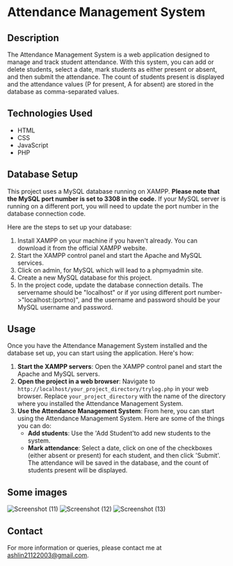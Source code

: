 # Attendance Management System

## Description
The Attendance Management System is a web application designed to manage and track student attendance. With this system, you can add or delete students, select a date, mark students as either present or absent, and then submit the attendance. The count of students present is displayed and the attendance values (P for present, A for absent) are stored in the database as comma-separated values.

## Technologies Used
- HTML
- CSS
- JavaScript
- PHP

## Database Setup
This project uses a MySQL database running on XAMPP. **Please note that the MySQL port number is set to 3308 in the code.** If your MySQL server is running on a different port, you will need to update the port number in the database connection code.

Here are the steps to set up your database:

1. Install XAMPP on your machine if you haven't already. You can download it from the official XAMPP website.
2. Start the XAMPP control panel and start the Apache and MySQL services.
3. Click on admin, for MySQL which will lead to a phpmyadmin site.
4. Create a new MySQL database for this project.
5. In the project code, update the database connection details. The servername should be "localhost" or if yor using different port number->"localhost:(portno)", and the username and password should be your MySQL username and password.

   
## Usage
Once you have the Attendance Management System installed and the database set up, you can start using the application. Here's how:

1. **Start the XAMPP servers**: Open the XAMPP control panel and start the Apache and MySQL servers.
2. **Open the project in a web browser**: Navigate to `http://localhost/your_project_directory/trylog.php` in your web browser. Replace `your_project_directory` with the name of the directory where you installed the Attendance Management System.
3. **Use the Attendance Management System**: From here, you can start using the Attendance Management System. Here are some of the things you can do:
    - **Add students**: Use the 'Add Student'to add new students to the system.
    - **Mark attendance**: Select a date, click on one of the checkboxes (either absent or present) for each student, and then click 'Submit'. The attendance will be saved in the database, and the count of students present will be displayed.

## Some images
![Screenshot (11)](https://github.com/Ash0613/Attendence-Management-System-simple-/assets/159044952/53136883-fbee-4f4a-a296-12b9d454ab02)
![Screenshot (12)](https://github.com/Ash0613/Attendence-Management-System-simple-/assets/159044952/86645ba7-cddc-4fe8-93fb-38171d2a5b78)
![Screenshot (13)](https://github.com/Ash0613/Attendence-Management-System-simple-/assets/159044952/578994d2-d072-47fa-becb-ec625c25f776)


## Contact
For more information or queries, please contact me at ashlin21122003@gmail.com.
